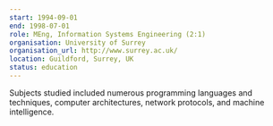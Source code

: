 ```yaml
---
start: 1994-09-01
end: 1998-07-01
role: MEng, Information Systems Engineering (2:1)
organisation: University of Surrey
organisation_url: http://www.surrey.ac.uk/
location: Guildford, Surrey, UK
status: education
---
```

Subjects studied included numerous programming languages and techniques, computer architectures, network protocols, and machine intelligence.
